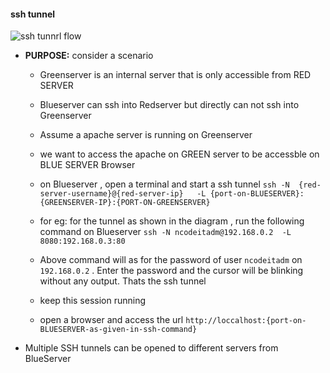 #### ssh tunnel
![ssh tunnrl flow](https://www.tunnelsup.com/images/ssh-local2.png)
* __PURPOSE:__ consider a scenario 
    + Greenserver is an internal server that is only accessible from RED SERVER
    + Blueserver can ssh into Redserver but directly can not ssh into Greenserver
    + Assume a apache server is running on Greenserver
    + we want to access the apache on GREEN server to be accessble on BLUE SERVER Browser

    + on Blueserver , open a terminal and start a ssh tunnel 
    `ssh -N  {red-server-username}@{red-server-ip}   -L {port-on-BLUESERVER}:{GREENSERVER-IP}:{PORT-ON-GREENSERVER}`
    + for eg: for the tunnel as shown in the diagram , run the following command on Blueserver
    `ssh -N ncodeitadm@192.168.0.2  -L 8080:192.168.0.3:80`
    + Above command will as for the password of user `ncodeitadm` on `192.168.0.2` . Enter the password and the cursor will be blinking without any output. Thats the ssh tunnel 
    + keep this session running 
    + open a browser and access the url `http://loccalhost:{port-on-BLUESERVER-as-given-in-ssh-command}`


* Multiple SSH tunnels can be opened to different servers from BlueServer

